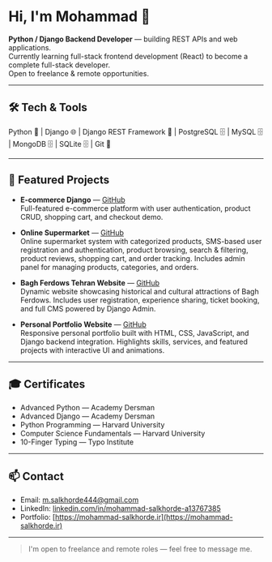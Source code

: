 # Hi, I'm Mohammad 👋
**Python / Django Backend Developer** — building REST APIs and web applications.  
Currently learning full-stack frontend development (React) to become a complete full-stack developer.  
Open to freelance & remote opportunities.

---

## 🛠 Tech & Tools
Python 🐍 | Django 🌐 | Django REST Framework 🔗 | PostgreSQL 🗄 | MySQL 🗄 | MongoDB 🗄 | SQLite 🗄 | Git 🔧

---

## 🚀 Featured Projects

* **E-commerce Django** — [GitHub](https://github.com/MohammadSalkhorde/shop_project)               
  Full-featured e-commerce platform with user authentication, product CRUD, shopping cart, and checkout demo.

* **Online Supermarket** — [GitHub](https://github.com/MohammadSalkhorde/online-supermarket)            
  Online supermarket system with categorized products, SMS-based user registration and authentication, product browsing, search & filtering, product reviews, shopping cart, and order tracking. Includes admin
  panel for managing products, categories, and orders.

* **Bagh Ferdows Tehran Website** — [GitHub](https://github.com/MohammadSalkhorde/bagh-ferdows-website)            
  Dynamic website showcasing historical and cultural attractions of Bagh Ferdows. Includes user registration, experience sharing, ticket booking, and full CMS powered by Django Admin.

* **Personal Portfolio Website** — [GitHub](https://github.com/MohammadSalkhorde/portfolio)           
  Responsive personal portfolio built with HTML, CSS, JavaScript, and Django backend integration. Highlights skills, services, and featured projects with interactive UI and animations.

--- 


## 🎓 Certificates
- Advanced Python — Academy Dersman  
- Advanced Django — Academy Dersman  
- Python Programming — Harvard University  
- Computer Science Fundamentals — Harvard University  
- 10-Finger Typing — Typo Institute

---

## 📫 Contact
- Email: m.salkhorde444@gmail.com  
- LinkedIn: [linkedin.com/in/mohammad-salkhorde-a13767385](https://www.linkedin.com/in/mohammad-salkhorde-a13767385)  
- Portfolio: [https://mohammad-salkhorde.ir](https://mohammad-salkhorde.ir)

---

> I'm open to freelance and remote roles — feel free to message me.
